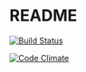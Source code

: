 # README

[![Build Status](https://travis-ci.org/alekseyrazorvin/flashcards.svg?branch=master)](https://travis-ci.org/alekseyrazorvin/flashcards)

[![Code Climate](https://codeclimate.com/github/alekseyrazorvin/flashcards/badges/gpa.svg)](https://codeclimate.com/github/alekseyrazorvin/flashcards)